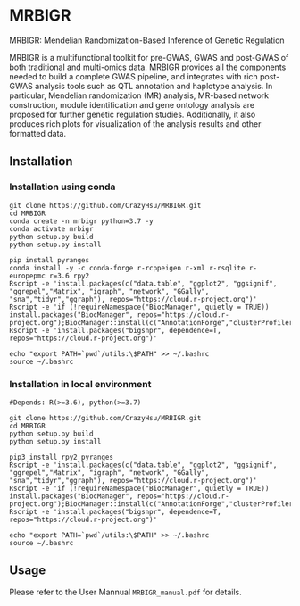 # MRBIGR
MRBIGR: Mendelian Randomization-Based Inference of Genetic Regulation

MRBIGR is a multifunctional toolkit for pre-GWAS, GWAS and post-GWAS of both traditional and multi-omics data. MRBIGR provides all the components needed to build a complete GWAS pipeline, and integrates with rich post-GWAS analysis tools such as QTL annotation and haplotype analysis. In particular, Mendelian randomization (MR) analysis, MR-based network construction, module identification and gene ontology analysis are proposed for further genetic regulation studies. Additionally, it also produces rich plots for visualization of the analysis results and other formatted data.

## Installation
### Installation using conda
```
git clone https://github.com/CrazyHsu/MRBIGR.git
cd MRBIGR
conda create -n mrbigr python=3.7 -y
conda activate mrbigr
python setup.py build
python setup.py install

pip install pyranges
conda install -y -c conda-forge r-rcppeigen r-xml r-rsqlite r-europepmc r=3.6 rpy2
Rscript -e 'install.packages(c("data.table", "ggplot2", "ggsignif", "ggrepel","Matrix", "igraph", "network", "GGally", "sna","tidyr","ggraph"), repos="https://cloud.r-project.org")'
Rscript -e 'if (!requireNamespace("BiocManager", quietly = TRUE)) install.packages("BiocManager", repos="https://cloud.r-project.org");BiocManager::install(c("AnnotationForge","clusterProfiler"))'
Rscript -e 'install.packages("bigsnpr", dependence=T, repos="https://cloud.r-project.org")'

echo "export PATH=`pwd`/utils:\$PATH" >> ~/.bashrc
source ~/.bashrc
```

### Installation in local environment
```
#Depends: R(>=3.6), python(>=3.7)

git clone https://github.com/CrazyHsu/MRBIGR.git
cd MRBIGR
python setup.py build
python setup.py install

pip3 install rpy2 pyranges
Rscript -e 'install.packages(c("data.table", "ggplot2", "ggsignif", "ggrepel","Matrix", "igraph", "network", "GGally", "sna","tidyr","ggraph"), repos="https://cloud.r-project.org")'
Rscript -e 'if (!requireNamespace("BiocManager", quietly = TRUE)) install.packages("BiocManager", repos="https://cloud.r-project.org");BiocManager::install(c("AnnotationForge","clusterProfiler"))'
Rscript -e 'install.packages("bigsnpr", dependence=T, repos="https://cloud.r-project.org")'

echo "export PATH=`pwd`/utils:\$PATH" >> ~/.bashrc
source ~/.bashrc
```

## Usage
Please refer to the User Mannual `MRBIGR_manual.pdf` for details.


